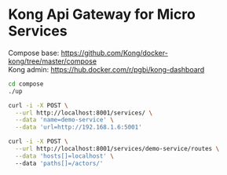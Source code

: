 # Kong Api Gateway for Micro Services

Compose base: <https://github.com/Kong/docker-kong/tree/master/compose>  
Kong admin: <https://hub.docker.com/r/pgbi/kong-dashboard>  

```bash
cd compose
./up
```

```bash
curl -i -X POST \
  --url http://localhost:8001/services/ \
  --data 'name=demo-service' \
  --data 'url=http://192.168.1.6:5001'

curl -i -X POST \
  --url http://localhost:8001/services/demo-service/routes \
  --data 'hosts[]=localhost' \  
  --data 'paths[]=/actors/'

```